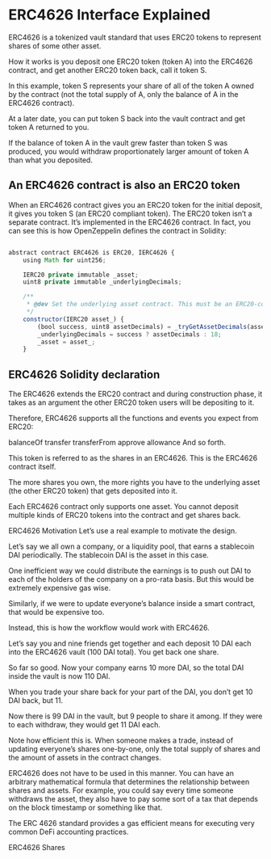 # ERC4626 Interface Explained

ERC4626 is a tokenized vault standard that uses ERC20 tokens to represent shares of some other asset.

How it works is you deposit one ERC20 token (token A) into the ERC4626 contract, and get another ERC20 token back, call it token S.

In this example, token S represents your share of all of the token A owned by the contract (not the total supply of A, only the balance of A in the ERC4626 contract).

At a later date, you can put token S back into the vault contract and get token A returned to you.

If the balance of token A in the vault grew faster than token S was produced, you would withdraw proportionately larger amount of token A than what you deposited.

## An ERC4626 contract is also an ERC20 token

When an ERC4626 contract gives you an ERC20 token for the initial deposit, it gives you token S (an ERC20 compliant token). The ERC20 token isn’t a separate contract. It’s implemented in the ERC4626 contract. In fact, you can see this is how OpenZeppelin defines the contract in Solidity:

```javascript

abstract contract ERC4626 is ERC20, IERC4626 {
    using Math for uint256;

    IERC20 private immutable _asset;
    uint8 private immutable _underlyingDecimals;

    /**
     * @dev Set the underlying asset contract. This must be an ERC20-compatible contract (ERC20 or ERC777).
     */
    constructor(IERC20 asset_) {
        (bool success, uint8 assetDecimals) = _tryGetAssetDecimals(asset_);
        _underlyingDecimals = success ? assetDecimals : 18;
        _asset = asset_;
    }

```

## ERC4626 Solidity declaration

The ERC4626 extends the ERC20 contract and during construction phase, it takes as an argument the other ERC20 token users will be depositing to it.

Therefore, ERC4626 supports all the functions and events you expect from ERC20:

balanceOf
transfer
transferFrom
approve
allowance
And so forth.

This token is referred to as the shares in an ERC4626. This is the ERC4626 contract itself.

The more shares you own, the more rights you have to the underlying asset (the other ERC20 token) that gets deposited into it.

Each ERC4626 contract only supports one asset. You cannot deposit multiple kinds of ERC20 tokens into the contract and get shares back.

ERC4626 Motivation
Let’s use a real example to motivate the design.

Let’s say we all own a company, or a liquidity pool, that earns a stablecoin DAI periodically. The stablecoin DAI is the asset in this case.

One inefficient way we could distribute the earnings is to push out DAI to each of the holders of the company on a pro-rata basis. But this would be extremely expensive gas wise.

Similarly, if we were to update everyone’s balance inside a smart contract, that would be expensive too.

Instead, this is how the workflow would work with ERC4626.

Let’s say you and nine friends get together and each deposit 10 DAI each into the ERC4626 vault (100 DAI total). You get back one share.

So far so good. Now your company earns 10 more DAI, so the total DAI inside the vault is now 110 DAI.

When you trade your share back for your part of the DAI, you don’t get 10 DAI back, but 11.

Now there is 99 DAI in the vault, but 9 people to share it among. If they were to each withdraw, they would get 11 DAI each.

Note how efficient this is. When someone makes a trade, instead of updating everyone’s shares one-by-one, only the total supply of shares and the amount of assets in the contract changes.

ERC4626 does not have to be used in this manner. You can have an arbitrary mathematical formula that determines the relationship between shares and assets. For example, you could say every time someone withdraws the asset, they also have to pay some sort of a tax that depends on the block timestamp or something like that.

The ERC 4626 standard provides a gas efficient means for executing very common DeFi accounting practices.

ERC4626 Shares